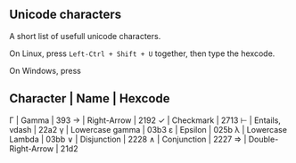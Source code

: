 Unicode characters
------------------

A short list of usefull unicode characters.

On Linux, press `Left-Ctrl + Shift + U` together, then type the hexcode.

On Windows, press 


 Character | Name	| Hexcode
------------------------------------
 Γ	| Gamma			| 393
→	| Right-Arrow		| 2192
✓	| Checkmark		| 2713
⊢	| Entails, vdash	| 22a2
γ	| Lowercase gamma	| 03b3
ɛ	| Epsilon		| 025b
λ       | Lowercase Lambda	| 03bb
∨	| Disjunction		| 2228
∧      	| Conjunction		| 2227
⇒       	| Double-Right-Arrow	| 21d2
